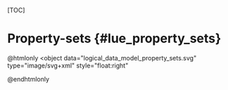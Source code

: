 [TOC]

# Property-sets  {#lue_property_sets}

@htmlonly
<object
    data="logical_data_model_property_sets.svg"
    type="image/svg+xml"
    style="float:right"
>
</object>
@endhtmlonly
